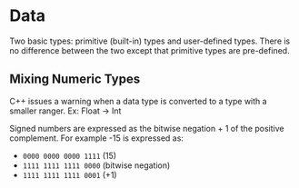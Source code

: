 # Data

Two basic types: primitive (built-in) types and user-defined types. There is no difference between the two except that primitive types are pre-defined. 

## Mixing Numeric Types

C++ issues a warning when a data type is converted to a type with a smaller ranger. Ex: Float -> Int

Signed numbers are expressed as the bitwise negation + 1 of the positive complement. For example -15 is expressed as:
 - `0000 0000 0000 1111` (15)
 - `1111 1111 1111 0000` (bitwise negation)
 - `1111 1111 1111 0001` (+1)

